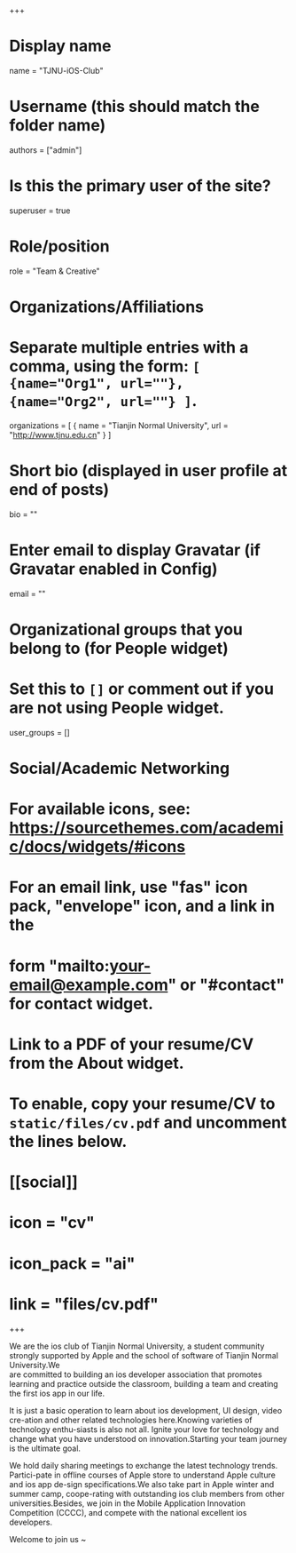 +++
# Display name
name = "TJNU-iOS-Club"

# Username (this should match the folder name)
authors = ["admin"]

# Is this the primary user of the site?
superuser = true

# Role/position
role = "Team & Creative"

# Organizations/Affiliations
#   Separate multiple entries with a comma, using the form: `[ {name="Org1", url=""}, {name="Org2", url=""} ]`.
organizations = [ { name = "Tianjin Normal University", url = "http://www.tjnu.edu.cn" } ]

# Short bio (displayed in user profile at end of posts)
bio = ""
# Enter email to display Gravatar (if Gravatar enabled in Config)
email = ""

# Organizational groups that you belong to (for People widget)
#   Set this to `[]` or comment out if you are not using People widget.
user_groups = []


# Social/Academic Networking
# For available icons, see: https://sourcethemes.com/academic/docs/widgets/#icons
#   For an email link, use "fas" icon pack, "envelope" icon, and a link in the
#   form "mailto:your-email@example.com" or "#contact" for contact widget.


# Link to a PDF of your resume/CV from the About widget.
# To enable, copy your resume/CV to `static/files/cv.pdf` and uncomment the lines below.
#  [[social]]
# icon = "cv"
# icon_pack = "ai"
#   link = "files/cv.pdf"

+++


We are the ios club of Tianjin Normal University, a student community strongly supported by Apple and the school of software of Tianjin Normal University.We        
are committed to building an ios developer association that promotes learning and practice outside the classroom, building a team and creating the first ios app in our life.

It is just a basic operation to learn about ios development, UI design, video cre-ation and other related technologies here.Knowing varieties of technology enthu-siasts is also not all. Ignite your love for technology and change what you have understood on innovation.Starting your team journey is the ultimate goal.

We hold daily sharing meetings to exchange the latest technology trends.  Partici-pate in offline courses of Apple store to understand Apple culture and ios app de-sign specifications.We also take part in Apple winter and summer camp, coope-rating with outstanding ios club members from other universities.Besides, we join in the Mobile Application Innovation Competition (CCCC), and compete with the national excellent ios developers. 

Welcome to join us ~

